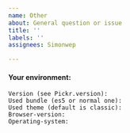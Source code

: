 ```yaml
---
name: Other
about: General question or issue
title: ''
labels: ''
assignees: Simonwep

---
```


<!-- Delete this part if it's a question. Please check if the question hasn't already been asked yet and check the FAQ's -->
#### Your environment:
```
Version (see Pickr.version):
Used bundle (es5 or normal one):
Used theme (default is classic): 
Browser-version:  
Operating-system:  
```
